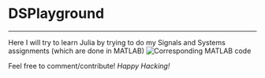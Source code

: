 # DSPlayground
---
Here I will try to learn Julia by trying to do my Signals and Systems assignments (which are done in MATLAB)
![Corresponding MATLAB code](https://github.com/ATamblingPoder/MATLABforSNS)



Feel free to comment/contribute!
_Happy Hacking!_
